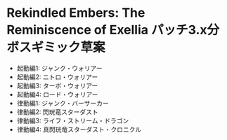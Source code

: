 # Rekindled Embers: The Reminiscence of Exellia パッチ3.x分ボスギミック草案
* 起動編1: ジャンク・ウォリアー
* 起動編2: ニトロ・ウォリアー
* 起動編3: ターボ・ウォリアー
* 起動編4: ロード・ウォリアー
* 律動編1: ジャンク・バーサーカー
* 律動編2: 閃珖竜スターダスト
* 律動編3: ライフ・ストリーム・ドラゴン
* 律動編4: 真閃珖竜スターダスト・クロニクル
